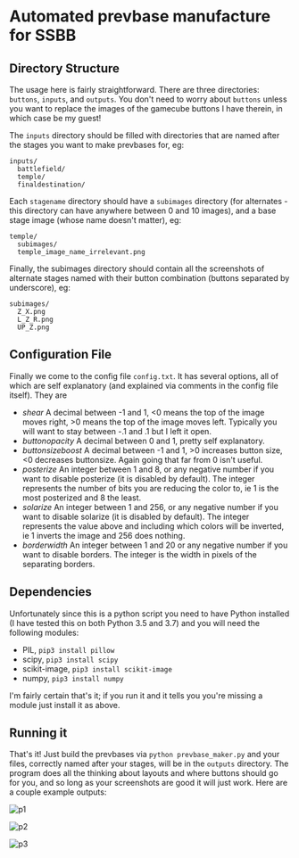 # Automated prevbase manufacture for SSBB
## Directory Structure
The usage here is fairly straightforward. There are three directories: `buttons`, `inputs`, and `outputs`. You don't need to worry about `buttons` unless you want to replace the images of the gamecube buttons I have therein, in which case be my guest!

The `inputs` directory should be filled with directories that are named after the stages you want to make prevbases for, eg:

```
inputs/
  battlefield/
  temple/
  finaldestination/
```

Each `stagename` directory should have a `subimages` directory (for alternates - this directory can have anywhere between 0 and 10 images), and a base stage image (whose name doesn't matter), eg:

```
temple/
  subimages/
  temple_image_name_irrelevant.png
```
 
Finally, the subimages directory should contain all the screenshots of alternate stages named with their button combination (buttons separated by underscore), eg:

```
subimages/
  Z_X.png
  L_Z_R.png
  UP_Z.png
```

## Configuration File
Finally we come to the config file `config.txt`. It has several options, all of which are self explanatory (and explained via comments in the config file itself). They are

  * _shear_ A decimal between -1 and 1, <0 means the top of the image
  moves right, >0 means the top of the image moves left. Typically
  you will want to stay between -.1 and .1 but I left it open.
  * _buttonopacity_ A decimal between 0 and 1, pretty self explanatory.
  * _buttonsizeboost_ A decimal between -1 and 1, >0 increases button size, <0 decreases buttonsize. Again going that far from 0 isn't useful.
  * _posterize_ An integer between 1 and 8, or any negative number if you want to disable posterize (it is disabled by default). The integer represents the number of bits you are reducing the color to, ie 1 is the most posterized and 8 the least. 
  * _solarize_ An integer between 1 and 256, or any negative number if you want to disable solarize (it is disabled by default). The integer represents the value above and including which colors will be inverted, ie 1 inverts the image and 256 does nothing.
  * _borderwidth_ An integer between 1 and 20 or any negative number if you want to disable borders. The integer is the width in pixels of the separating borders.

## Dependencies
Unfortunately since this is a python script you need to have Python installed (I have tested this on both Python 3.5 and 3.7) and you will need the following modules:
  * PIL, `pip3 install pillow`
  * scipy, `pip3 install scipy`
  * scikit-image, `pip3 install scikit-image`
  * numpy, `pip3 install numpy`

I'm fairly certain that's it; if you run it and it tells you you're missing a module just install it as above.

## Running it
That's it! Just build the prevbases via `python prevbase_maker.py` and your files, correctly named after your stages, will be in the `outputs` directory. The program does all the thinking about layouts and where buttons should go for you, and so long as your screenshots are good it will just work. Here are a couple example outputs:

![p1](https://i.ibb.co/myrfYqj/battlefield.png)

![p2](https://i.ibb.co/0BMRZfv/finaldestination.png)

![p3](https://i.ibb.co/VtnF6Cn/pirateship-preview.png)
